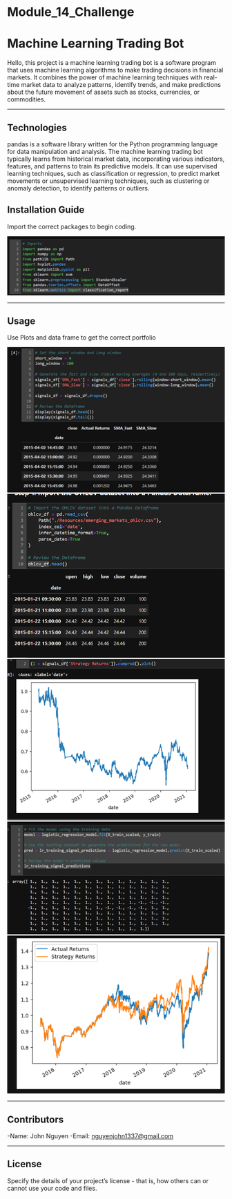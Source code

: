 # Module_14_Challenge
# Machine Learning Trading Bot


Hello, this project is a machine learning trading bot is a software program that uses machine learning algorithms to make trading decisions in financial markets. It combines the power of machine learning techniques with real-time market data to analyze patterns, identify trends, and make predictions about the future movement of assets such as stocks, currencies, or commodities.



---

## Technologies

pandas is a software library written for the Python programming language for data manipulation and analysis. The machine learning trading bot typically learns from historical market data, incorporating various indicators, features, and patterns to train its predictive models. It can use supervised learning techniques, such as classification or regression, to predict market movements or unsupervised learning techniques, such as clustering or anomaly detection, to identify patterns or outliers.

## Installation Guide

Import the correct packages to begin coding.

![The much needed pathways to have before finishing the app.py.](images/imports.png)


---

## Usage

Use Plots and data frame to get the correct portfolio


![plot](images/sma.png)
![plot2](images/data.png)
![plot_box](images/plot.png)
![plot_long](images/nn.png)
![plot_long](images/plot2.png)

---

## Contributors

-Name: John Nguyen
-Email: nguyenjohn1337@gmail.com

---

## License

Specify the details of your project’s license - that is, how others can or cannot use your code and files.
